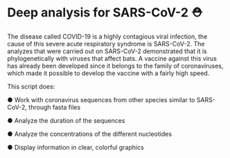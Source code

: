 # Deep analysis for SARS-CoV-2 ⛑️

The disease called COVID-19 is a highly contagious viral infection,
the cause of this severe acute respiratory syndrome is SARS-CoV-2.
The analyzes that were carried out on SARS-CoV-2 demonstrated that it is phylogenetically
with viruses that affect bats. A vaccine against this virus has already been developed since
it belongs to the family of coronaviruses, which made it possible to develop the vaccine with a fairly high speed.

This script does:

● Work with coronavirus sequences from other species similar to SARS-CoV-2, through fasta files

● Analyze the duration of the sequences

● Analyze the concentrations of the different nucleotides

● Display information in clear, colorful graphics

